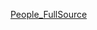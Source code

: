 [People_FullSource](https://drive.google.com/drive/folders/18EJOLXwBypKeoXN7ZsoM9gWv2gRN9cRS?usp=sharing) 